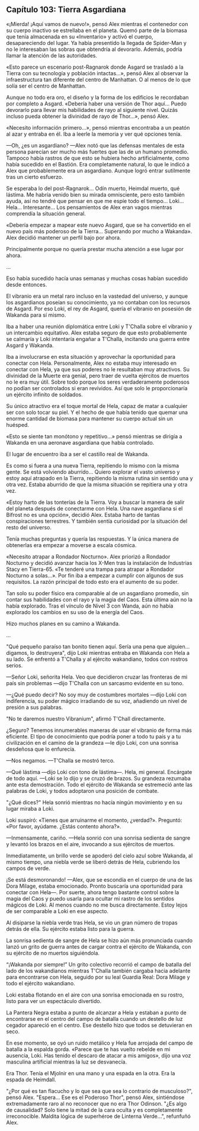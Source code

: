 
## Capítulo 103: Tierra Asgardiana


«¡Mierda! ¡Aquí vamos de nuevo!», pensó Alex mientras el contenedor con su cuerpo inactivo se estrellaba en el planeta. Quemó parte de la biomasa que tenía almacenada en su «Inventario» y activó el cuerpo, desapareciendo del lugar. Ya había presentido la llegada de Spider-Man y no le interesaban las sobras que obtendría al devorarlo. Además, podría llamar la atención de las autoridades.

«Esto parece un escenario post-Ragnarok donde Asgard se trasladó a la Tierra con su tecnología y población intactas…», pensó Alex al observar la infraestructura tan diferente del centro de Manhattan. O al menos de lo que solía ser el centro de Manhattan.

Aunque no todo era oro, el diseño y la forma de los edificios le recordaban por completo a Asgard. «Debería haber una versión de Thor aquí... Puedo devorarlo para llevar mis habilidades de rayo al siguiente nivel. Quizás incluso pueda obtener la divinidad de rayo de Thor...», pensó Alex.

«Necesito información primero…», pensó mientras encontraba a un peatón al azar y entraba en él. Iba a leerle la memoria y ver qué opciones tenía.

—Oh, ¿es un asgardiano? —Alex notó que las defensas mentales de esta persona parecían ser mucho más fuertes que las de un humano promedio. Tampoco había rastros de que esto se hubiera hecho artificialmente, como había sucedido en el Bastión. Era completamente natural, lo que le indicó a Alex que probablemente era un asgardiano. Aunque logró entrar sutilmente tras un cierto esfuerzo.

Se esperaba lo del post-Ragnarok... Odín muerto, Heimdal muerto, qué lástima. Me habría venido bien su mirada omnisciente, pero esto también ayuda, así no tendré que pensar en que me espíe todo el tiempo... Loki... Hela... Interesante... Los pensamientos de Alex eran vagos mientras comprendía la situación general.

«Debería empezar a mapear este nuevo Asgard, que se ha convertido en el nuevo país más poderoso de la Tierra... Superando por mucho a Wakanda». Alex decidió mantener un perfil bajo por ahora.

Principalmente porque no quería prestar mucha atención a ese lugar por ahora.

…

Eso había sucedido hacía unas semanas y muchas cosas habían sucedido desde entonces.

El vibranio era un metal raro incluso en la vastedad del universo, y aunque los asgardianos poseían su conocimiento, ya no contaban con los recursos de Asgard. Por eso Loki, el rey de Asgard, quería el vibranio en posesión de Wakanda para sí mismo.

Iba a haber una reunión diplomática entre Loki y T'Challa sobre el vibranio y un intercambio equitativo. Alex estaba seguro de que esto probablemente se calmaría y Loki intentaría engañar a T'Challa, incitando una guerra entre Asgard y Wakanda.

Iba a involucrarse en esta situación y aprovechar la oportunidad para conectar con Hela. Personalmente, Alex no estaba muy interesado en conectar con Hela, ya que sus poderes no le resultaban muy atractivos. Su divinidad de la Muerte era genial, pero traer de vuelta ejércitos de muertos no le era muy útil. Sobre todo porque los seres verdaderamente poderosos no podían ser controlados si eran revividos. Así que solo le proporcionaría un ejército infinito de soldados. 

Su único atractivo era el toque mortal de Hela, capaz de matar a cualquier ser con solo tocar su piel. Y el hecho de que había tenido que quemar una enorme cantidad de biomasa para mantener su cuerpo actual sin un huésped.

«Esto se siente tan monótono y repetitivo…» pensó mientras se dirigía a Wakanda en una aeronave asgardiana que había controlado.

El lugar de encuentro iba a ser el castillo real de Wakanda.

Es como si fuera a una nueva Tierra, repitiendo lo mismo con la misma gente. Se está volviendo aburrido... Quiero explorar el vasto universo y estoy aquí atrapado en la Tierra, repitiendo la misma rutina sin sentido una y otra vez. Estaba aburrido de que la misma situación se repitiera una y otra vez.

«Estoy harto de las tonterías de la Tierra. Voy a buscar la manera de salir del planeta después de conectarme con Hela. Una nave asgardiana si el Bifrost no es una opción», decidió Alex. Estaba harto de tantas conspiraciones terrestres. Y también sentía curiosidad por la situación del resto del universo.

Tenía muchas preguntas y quería las respuestas. Y la única manera de obtenerlas era empezar a moverse a escala cósmica.

«Necesito atrapar a Rondador Nocturno». Alex priorizó a Rondador Nocturno y decidió avanzar hacia los X-Men tras la instalación de Industrias Stacy en Tierra-65. «Te tenderé una trampa para atrapar a Rondador Nocturno a solas…». Por fin iba a empezar a cumplir con algunos de sus requisitos. La razón principal de todo esto era el aumento de su poder.

Tan solo su poder físico era comparable al de un asgardiano promedio, sin contar sus habilidades con el rayo y la magia del Caos. Esta última aún no la había explorado. Tras el vínculo de Nivel 3 con Wanda, aún no había explorado los cambios en su uso de la energía del Caos.

Hizo muchos planes en su camino a Wakanda.

…

"Qué pequeño paraíso tan bonito tienen aquí. Sería una pena que alguien... digamos, lo destruyera", dijo Loki mientras entraba en Wakanda con Hela a su lado. Se enfrentó a T'Challa y al ejército wakandiano, todos con rostros serios.

—Señor Loki, señorita Hela. Veo que decidieron cruzar las fronteras de mi país sin problemas —dijo T'Challa con un sarcasmo evidente en su tono.

—¿Qué puedo decir? No soy muy de costumbres mortales —dijo Loki con indiferencia, su poder mágico irradiando de su voz, añadiendo un nivel de presión a sus palabras.

"No te daremos nuestro Vibranium", afirmó T'Chall directamente.

¿Seguro? Tenemos innumerables maneras de usar el vibranio de forma más eficiente. El tipo de conocimiento que podría poner a todo tu país y a tu civilización en el camino de la grandeza —le dijo Loki, con una sonrisa desdeñosa que lo enfurecía.

—Nos negamos. —T'Challa se mostró terco.

—Qué lástima —dijo Loki con tono de lástima—. Hela, mi general. Encárgate de todo aquí. —Loki se lo dijo y se cruzó de brazos. Su grandeza rezumaba ante esta demostración. Todo el ejército de Wakanda se estremeció ante las palabras de Loki, y todos adoptaron una posición de combate.

"¿Qué dices?" Hela sonrió mientras no hacía ningún movimiento y en su lugar miraba a Loki.

Loki suspiró: «Tienes que arruinarme el momento, ¿verdad?». Preguntó: «Por favor, ayúdame. ¿Estás contento ahora?».

—Inmensamente, cariño. —Hela sonrió con una sonrisa sedienta de sangre y levantó los brazos en el aire, invocando a sus ejércitos de muertos.

Inmediatamente, un brillo verde se apoderó del cielo azul sobre Wakanda, al mismo tiempo, una niebla verde se liberó detrás de Hela, cubriendo los campos de verde.

¡Se está desmoronando! —Alex, que se escondía en el cuerpo de una de las Dora Milage, estaba emocionado. Pronto buscaría una oportunidad para conectar con Hela—. Por suerte, ahora tengo bastante control sobre la magia del Caos y puedo usarla para ocultar mi rastro de los sentidos mágicos de Loki. Al menos cuando no me busca directamente. Estoy lejos de ser comparable a Loki en ese aspecto.

Al disiparse la niebla verde tras Hela, se vio un gran número de tropas detrás de ella. Su ejército estaba listo para la guerra.

La sonrisa sedienta de sangre de Hela se hizo aún más pronunciada cuando lanzó un grito de guerra antes de cargar contra el ejército de Wakanda, con su ejército de no muertos siguiéndola.

“¡Wakanda por siempre!” Un grito colectivo recorrió el campo de batalla del lado de los wakandianos mientras T'Challa también cargaba hacia adelante para encontrarse con Hela, seguido por su leal Guardia Real: Dora Milage y todo el ejército wakandiano.

Loki estaba flotando en el aire con una sonrisa emocionada en su rostro, listo para ver un espectáculo divertido.

La Pantera Negra estaba a punto de alcanzar a Hela y estaban a punto de encontrarse en el centro del campo de batalla cuando un destello de luz cegador apareció en el centro. Ese destello hizo que todos se detuvieran en seco.

En ese momento, se oyó un ruido metálico y Hela fue arrojada del campo de batalla a la espalda gorda. «Parece que te has vuelto rebelde en mi ausencia, Loki. Has tenido el descaro de atacar a mis amigos», dijo una voz masculina artificial mientras la luz se desvanecía.

Era Thor. Tenía el Mjolnir en una mano y una espada en la otra. Era la espada de Heimdall.

"¿Por qué es tan flacucho y lo que sea que sea lo contrario de musculoso?", pensó Alex. "Espera... Ese es el Poderoso Thor", pensó Alex, sintiéndose extremadamente raro al no reconocer que no era Thor Odinson. "¿Es algo de causalidad? Solo tiene la mitad de la cara oculta y es completamente irreconocible. Maldita lógica de superhéroe de Linterna Verde...", refunfuñó Alex.
